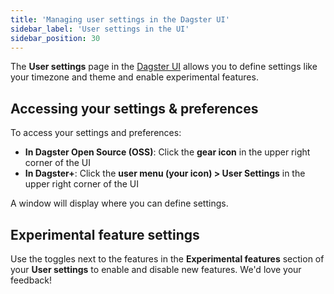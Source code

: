 ```yaml
---
title: 'Managing user settings in the Dagster UI'
sidebar_label: 'User settings in the UI'
sidebar_position: 30
---
```


The **User settings** page in the [Dagster UI](/guides/operate/webserver) allows you to define settings like your timezone and theme and enable experimental features.

## Accessing your settings & preferences

To access your settings and preferences:

- **In Dagster Open Source (OSS)**: Click the **gear icon** in the upper right corner of the UI
- **In Dagster+**: Click the **user menu (your icon) > User Settings** in the upper right corner of the UI

A window will display where you can define settings.

## Experimental feature settings

Use the toggles next to the features in the **Experimental features** section of your **User settings** to enable and disable new features. We'd love your feedback!
